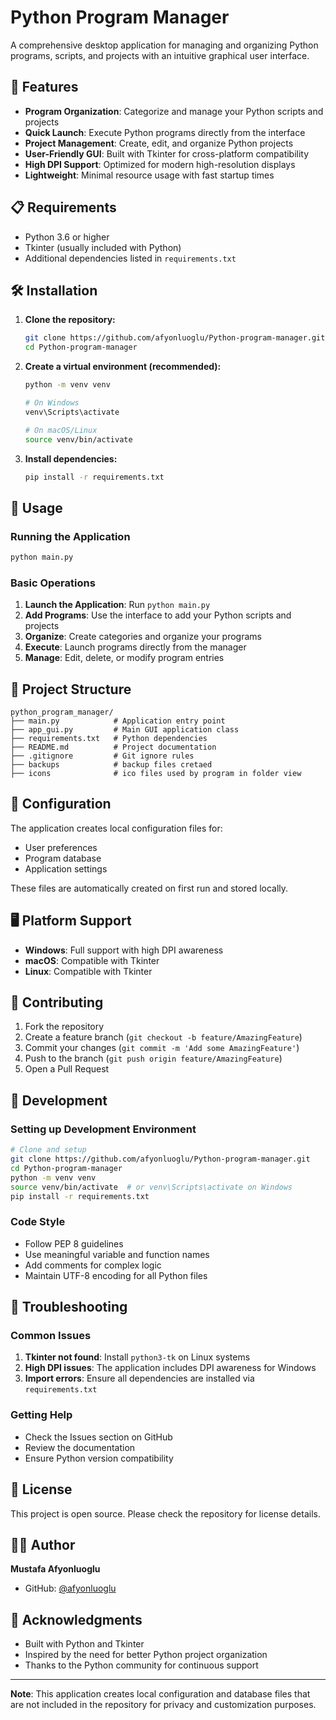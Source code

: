 # Python Program Manager

A comprehensive desktop application for managing and organizing Python programs, scripts, and projects with an intuitive graphical user interface.

## 🚀 Features

- **Program Organization**: Categorize and manage your Python scripts and projects
- **Quick Launch**: Execute Python programs directly from the interface
- **Project Management**: Create, edit, and organize Python projects
- **User-Friendly GUI**: Built with Tkinter for cross-platform compatibility
- **High DPI Support**: Optimized for modern high-resolution displays
- **Lightweight**: Minimal resource usage with fast startup times

## 📋 Requirements

- Python 3.6 or higher
- Tkinter (usually included with Python)
- Additional dependencies listed in `requirements.txt`

## 🛠️ Installation

1. **Clone the repository:**
   ```bash
   git clone https://github.com/afyonluoglu/Python-program-manager.git
   cd Python-program-manager
   ```

2. **Create a virtual environment (recommended):**
   ```bash
   python -m venv venv
   
   # On Windows
   venv\Scripts\activate
   
   # On macOS/Linux
   source venv/bin/activate
   ```

3. **Install dependencies:**
   ```bash
   pip install -r requirements.txt
   ```

## 🚀 Usage

### Running the Application

```bash
python main.py
```

### Basic Operations

1. **Launch the Application**: Run `python main.py`
2. **Add Programs**: Use the interface to add your Python scripts and projects
3. **Organize**: Create categories and organize your programs
4. **Execute**: Launch programs directly from the manager
5. **Manage**: Edit, delete, or modify program entries

## 📁 Project Structure

```
python_program_manager/
├── main.py            # Application entry point
├── app_gui.py         # Main GUI application class
├── requirements.txt   # Python dependencies
├── README.md          # Project documentation
├── .gitignore         # Git ignore rules
├── backups            # backup files cretaed
├── icons              # ico files used by program in folder view
```

## 🔧 Configuration

The application creates local configuration files for:
- User preferences
- Program database
- Application settings

These files are automatically created on first run and stored locally.

## 🖥️ Platform Support

- **Windows**: Full support with high DPI awareness
- **macOS**: Compatible with Tkinter
- **Linux**: Compatible with Tkinter

## 🤝 Contributing

1. Fork the repository
2. Create a feature branch (`git checkout -b feature/AmazingFeature`)
3. Commit your changes (`git commit -m 'Add some AmazingFeature'`)
4. Push to the branch (`git push origin feature/AmazingFeature`)
5. Open a Pull Request

## 📝 Development

### Setting up Development Environment

```bash
# Clone and setup
git clone https://github.com/afyonluoglu/Python-program-manager.git
cd Python-program-manager
python -m venv venv
source venv/bin/activate  # or venv\Scripts\activate on Windows
pip install -r requirements.txt
```

### Code Style

- Follow PEP 8 guidelines
- Use meaningful variable and function names
- Add comments for complex logic
- Maintain UTF-8 encoding for all Python files

## 🐛 Troubleshooting

### Common Issues

1. **Tkinter not found**: Install `python3-tk` on Linux systems
2. **High DPI issues**: The application includes DPI awareness for Windows
3. **Import errors**: Ensure all dependencies are installed via `requirements.txt`

### Getting Help

- Check the Issues section on GitHub
- Review the documentation
- Ensure Python version compatibility

## 📄 License

This project is open source. Please check the repository for license details.

## 👨‍💻 Author

**Mustafa Afyonluoglu**
- GitHub: [@afyonluoglu](https://github.com/afyonluoglu)

## 🙏 Acknowledgments

- Built with Python and Tkinter
- Inspired by the need for better Python project organization
- Thanks to the Python community for continuous support

---

**Note**: This application creates local configuration and database files that are not included in the repository for privacy and customization purposes.
